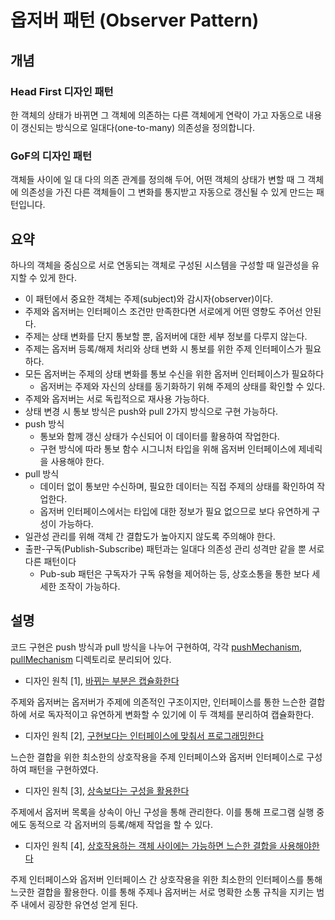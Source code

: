 # 옵저버 패턴 (Observer Pattern)

## 개념

### Head First 디자인 패턴

한 객체의 상태가 바뀌면 그 객체에 의존하는 다른 객체에게 연락이 가고 자동으로 내용이 갱신되는 방식으로 일대다(one-to-many) 의존성을 정의합니다.

### GoF의 디자인 패턴

객체들 사이에 일 대 다의 의존 관계를 정의해 두어, 어떤 객체의 상태가 변할 때 그 객체에 의존성을 가진 다른 객체들이 그 변화를 통지받고 자동으로 갱신될 수 있게 만드는 패턴입니다.

## 요약

하나의 객체을 중심으로 서로 연동되는 객체로 구성된 시스템을 구성할 때 일관성을 유지할 수 있게 한다.

- 이 패턴에서 중요한 객체는 주제(subject)와 감시자(observer)이다.
- 주제와 옵저버는 인터페이스 조건만 만족한다면 서로에게 어떤 영향도 주어선 안된다.
- 주제는 상태 변화를 단지 통보할 뿐, 옵저버에 대한 세부 정보를 다루지 않는다.
- 주제는 옵저버 등록/해제 처리와 상태 변화 시 통보를 위한 주제 인터페이스가 필요하다.
- 모든 옵저버는 주제의 상태 변화를 통보 수신을 위한 옵저버 인터페이스가 필요하다
  - 옵저버는 주제와 자신의 상태를 동기화하기 위해 주제의 상태를 확인할 수 있다.
- 주제와 옵저버는 서로 독립적으로 재사용 가능하다.
- 상태 변경 시 통보 방식은 push와 pull 2가지 방식으로 구현 가능하다.
- push 방식
  - 통보와 함께 갱신 상태가 수신되어 이 데이터를 활용하여 작업한다.
  - 구현 방식에 따라 통보 함수 시그니처 타입을 위해 옵저버 인터페이스에 제네릭을 사용해야 한다.
- pull 방식
  - 데이터 없이 통보만 수신하며, 필요한 데이터는 직접 주제의 상태를 확인하여 작업한다.
  - 옵저버 인터페이스에서는 타입에 대한 정보가 필요 없으므로 보다 유연하게 구성이 가능하다.
- 일관성 관리를 위해 객체 간 결합도가 높아지지 않도록 주의해야 한다.
- 출판-구독(Publish-Subscribe) 패턴과는 일대다 의존성 관리 성격만 같을 뿐 서로 다른 패턴이다
  - Pub-sub 패턴은 구독자가 구독 유형을 제어하는 등, 상호소통을 통한 보다 세세한 조작이 가능하다.

## 설명

코드 구현은 push 방식과 pull 방식을 나누어 구현하여, 각각 [pushMechanism](https://github.com/mercuriver/head-first-design-patterns-ts/tree/main/patterns/observer/pushMechanism), [pullMechanism](https://github.com/mercuriver/head-first-design-patterns-ts/tree/main/patterns/observer/pushMechanism) 디렉토리로 분리되어 있다.

- 디자인 원칙 [1], [바뀌는 부분은 캡슐화한다](https://github.com/mercuriver/head-first-design-patterns-ts/blob/main/README.md#1-%EB%B0%94%EB%80%8C%EB%8A%94-%EB%B6%80%EB%B6%84%EC%9D%80-%EC%BA%A1%EC%8A%90%ED%99%94%ED%95%9C%EB%8B%A4)

주제와 옵저버는 옵저버가 주제에 의존적인 구조이지만, 인터페이스를 통한 느슨한 결합 하에 서로 독자적이고 유연하게 변화할 수 있기에 이 두 객체를 분리하여 캡슐화한다.

- 디자인 원칙 [2], [구현보다는 인터페이스에 맞춰서 프로그래밍한다](https://github.com/mercuriver/head-first-design-patterns-ts/blob/main/README.md#2-%EA%B5%AC%ED%98%84%EB%B3%B4%EB%8B%A4%EB%8A%94-%EC%9D%B8%ED%84%B0%ED%8E%98%EC%9D%B4%EC%8A%A4%EC%97%90-%EB%A7%9E%EC%B6%B0%EC%84%9C-%ED%94%84%EB%A1%9C%EA%B7%B8%EB%9E%98%EB%B0%8D%ED%95%9C%EB%8B%A4)

느슨한 결합을 위한 최소한의 상호작용을 주제 인터페이스와 옵저버 인터페이스로 구성하여 패턴을 구현하였다.

- 디자인 원칙 [3], [상속보다는 구성을 활용한다](https://github.com/mercuriver/head-first-design-patterns-ts/blob/main/README.md#3-%EC%83%81%EC%86%8D%EB%B3%B4%EB%8B%A4%EB%8A%94-%EA%B5%AC%EC%84%B1%EC%9D%84-%ED%99%9C%EC%9A%A9%ED%95%9C%EB%8B%A4)

주제에서 옵저버 목록을 상속이 아닌 구성을 통해 관리한다. 이를 통해 프로그램 실행 중에도 동적으로 각 옵저버의 등록/해제 작업을 할 수 있다.

- 디자인 원칙 [4], [상호작용하는 객체 사이에는 가능하면 느슨한 결합을 사용해야한다](https://github.com/mercuriver/head-first-design-patterns-ts#4-%EC%83%81%ED%98%B8%EC%9E%91%EC%9A%A9%ED%95%98%EB%8A%94-%EA%B0%9D%EC%B2%B4-%EC%82%AC%EC%9D%B4%EC%97%90%EB%8A%94-%EA%B0%80%EB%8A%A5%ED%95%98%EB%A9%B4-%EB%8A%90%EC%8A%A8%ED%95%9C-%EA%B2%B0%ED%95%A9%EC%9D%84-%EC%82%AC%EC%9A%A9%ED%95%B4%EC%95%BC%ED%95%9C%EB%8B%A4)

주제 인터페이스와 옵저버 인터페이스 간 상호작용을 위한 최소한의 인터페이스를 통해 느긋한 결합을 활용한다. 이를 통해 주제나 옵저버는 서로 명확한 소통 규칙을 지키는 범주 내에서 굉장한 유연성 얻게 된다.
